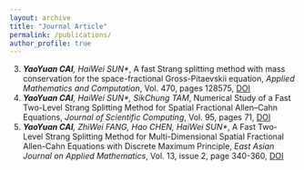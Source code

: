 ```yaml
---
layout: archive
title: "Journal Article"
permalink: /publications/
author_profile: true
---
```

3.  _**YaoYuan CAI**, HaiWei SUN*_, A fast Strang splitting method with mass conservation for the space-fractional Gross-Pitaevskii equation, _Applied Mathematics and Computation_, Vol. 470, pages 128575, [DOI](https://doi.org/10.1016/j.amc.2024.128575)
2. _**YaoYuan CAI**, HaiWei SUN*, SikChung TAM_, Numerical Study of a Fast Two-Level Strang Splitting Method for Spatial Fractional Allen–Cahn Equations, _Journal of Scientific Computing_, Vol. 95, pages 71, [DOI](https://doi.org/10.1007/s10915-023-02196-4)
1. _**YaoYuan CAI**, ZhiWei FANG, Hao CHEN, HaiWei SUN*_, A Fast Two-Level Strang Splitting Method for Multi-Dimensional Spatial Fractional Allen-Cahn Equations with Discrete Maximum Principle, _East Asian Journal on Applied Mathematics_, Vol. 13, issue 2, page 340-360, [DOI](https://doi.org/10.4208/eajam.2022-248.161022)
